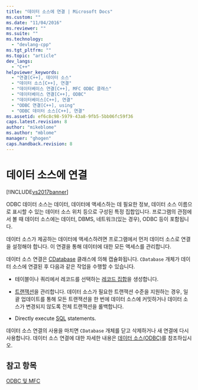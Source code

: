 ```yaml
---
title: "데이터 소스에 연결 | Microsoft Docs"
ms.custom: ""
ms.date: "11/04/2016"
ms.reviewer: ""
ms.suite: ""
ms.technology: 
  - "devlang-cpp"
ms.tgt_pltfrm: ""
ms.topic: "article"
dev_langs: 
  - "C++"
helpviewer_keywords: 
  - "연결[C++], 데이터 소스"
  - "데이터 소스[C++], 연결"
  - "데이터베이스 연결[C++], MFC ODBC 클래스"
  - "데이터베이스 연결[C++], ODBC"
  - "데이터베이스[C++], 연결"
  - "ODBC 연결[C++], using"
  - "ODBC 데이터 소스[C++], 연결"
ms.assetid: ef6c8c98-5979-43a8-9fb5-5bb06fc59f36
caps.latest.revision: 8
author: "mikeblome"
ms.author: "mblome"
manager: "ghogen"
caps.handback.revision: 8
---
```

# 데이터 소스에 연결
[!INCLUDE[vs2017banner](../../assembler/inline/includes/vs2017banner.md)]

ODBC 데이터 소스는 데이터, 데이터에 액세스하는 데 필요한 정보, 데이터 소스 이름으로 표시할 수 있는 데이터 소스 위치 등으로 구성된 특정 집합입니다.  프로그램의 관점에서 볼 때 데이터 소스에는 데이터, DBMS, 네트워크\(있는 경우\), ODBC 등이 포함됩니다.  
  
 데이터 소스가 제공하는 데이터에 액세스하려면 프로그램에서 먼저 데이터 소스로 연결을 설정해야 합니다.  이 연결을 통해 데이터에 대한 모든 액세스를 관리합니다.  
  
 데이터 소스 연결은 [CDatabase](../../mfc/reference/cdatabase-class.md) 클래스에 의해 캡슐화됩니다.  `CDatabase` 개체가 데이터 소스에 연결된 후 다음과 같은 작업을 수행할 수 있습니다.  
  
-   테이블이나 쿼리에서 레코드를 선택하는 [레코드 집합](../../mfc/reference/crecordset-class.md)을 생성합니다.  
  
-   [트랜잭션](../../data/odbc/transaction-odbc.md)을 관리합니다. 데이터 소스가 필요한 트랜잭션 수준을 지원하는 경우, 일괄 업데이트를 통해 모든 트랜잭션을 한 번에 데이터 소스에 커밋하거나 데이터 소스가 변경되지 않도록 전체 트랜잭션을 롤백합니다.  
  
-   Directly execute [SQL](../../data/odbc/sql.md) statements.  
  
 데이터 소스 연결의 사용을 마치면 `CDatabase` 개체를 닫고 삭제하거나 새 연결에 다시 사용합니다.  데이터 소스 연결에 대한 자세한 내용은 [데이터 소스\(ODBC\)](../../data/odbc/data-source-odbc.md)를 참조하십시오.  
  
## 참고 항목  
 [ODBC 및 MFC](../../data/odbc/odbc-and-mfc.md)